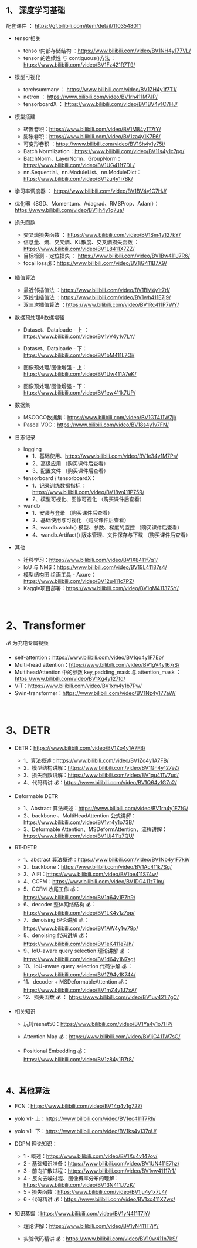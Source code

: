 

<br>

## 1、 深度学习基础

配套课件 ： https://gf.bilibili.com/item/detail/1103548011

- tensor相关
  - tenso r内部存储结构 ：https://www.bilibili.com/video/BV1NH4y177VL/
  - tensor 的连续性 与 contiguous()方法 ： https://www.bilibili.com/video/BV1Fz421R7T9/
- 模型可视化
  -  torchsummary ： https://www.bilibili.com/video/BV1ZH4y1f7T1/
  -  netron ： https://www.bilibili.com/video/BV1rh411M7JP/
  -  tensorboardX ： https://www.bilibili.com/video/BV1BV4y1C7HJ/
- 模型搭建
  - 转置卷积：https://www.bilibili.com/video/BV1M84y1T7tY/
  - 膨胀卷积：https://www.bilibili.com/video/BV1za4y1K7E6/
  - 可变形卷积 ：https://www.bilibili.com/video/BV1Sh4y1y75i/
  - Batch Normlization：https://www.bilibili.com/video/BV11s4y1c7pg/
  - BatchNorm、LayerNorm、GroupNorm：https://www.bilibili.com/video/BV1UG411f7DL/
  - nn.Sequential、nn.ModuleList、nn.ModuleDict：https://www.bilibili.com/video/BV1zu4y1i7Bk/
- 学习率调度器 ： https://www.bilibili.com/video/BV1BV4y1C7HJ/
- 优化器（SGD、Momentum、Adagrad、RMSProp、Adam）：https://www.bilibili.com/video/BV1jh4y1q7ua/
- 损失函数

  - 交叉熵损失函数 ： https://www.bilibili.com/video/BV1Sm4y127kY/
  - 信息量、熵、交叉熵、KL散度、交叉熵损失函数 ： https://www.bilibili.com/video/BV1L8411X7ZZ/
  - 目标检测 - 定位损失 ： https://www.bilibili.com/video/BV1Bw411J7R6/
  - focal loss💰：https://www.bilibili.com/video/BV1jG411B7X9/
- 插值算法

  - 最近邻插值法 ：https://www.bilibili.com/video/BV1BM4y1t7tf/
  - 双线性插值法 ：https://www.bilibili.com/video/BV1wh411E7j9/
  - 双三次插值算法 ：https://www.bilibili.com/video/BV1Rc411P7WY/
- 数据预处理&数据增强

  - Dataset、Dataloade - 上 ：https://www.bilibili.com/video/BV1vV4y1v7LY/

  - Dataset、Dataloade - 下：https://www.bilibili.com/video/BV1bM411L7Qi/

  - 图像预处理/图像增强 - 上：https://www.bilibili.com/video/BV1Uw411A7eK/

  - 图像预处理/图像增强 - 下：https://www.bilibili.com/video/BV1ew411k7UP/
- 数据集
  - MSCOCO数据集：https://www.bilibili.com/video/BV1GT411W7ji/
  - Pascal VOC：https://www.bilibili.com/video/BV18s4y1v7FN/
- 日志记录

  - logging
    - 1、基础使用、https://www.bilibili.com/video/BV1e34y1M7Ps/	
    - 2、高级应用 （购买课件后查看）
    - 3、配置文件 （购买课件后查看）
  - tensorboard / tensorboardX：
    - 1、记录训练数据指标：https://www.bilibili.com/video/BV18w411P75R/
    - 2、模型可视化、图像可视化 （购买课件后查看）
  - wandb 
    - 1、安装与登录 （购买课件后查看）
    - 2、基础使用与可视化 （购买课件后查看）
    - 3、wandb.watch() 模型、参数、梯度的监控 （购买课件后查看）
    - 4、wandb.Artifact() 版本管理、文件保存与下载 （购买课件后查看）
- 其他
  - 迁移学习：https://www.bilibili.com/video/BV1X8411f7q1/
  - IoU 与 NMS：https://www.bilibili.com/video/BV19L41187s4/
  - 模型结构图 绘画工具 - Axure：https://www.bilibili.com/video/BV12u411c7PZ/
  - Kaggle项目部署：https://www.bilibili.com/video/BV1qM41137SY/



</br>





# 2、Transformer

  💰 为充电专属视频

- self-attention：https://www.bilibili.com/video/BV1qo4y1F7Ep/
- Multi-head attention：https://www.bilibili.com/video/BV1gV4y167rS/
- MultiheadAttention 中的参数 key_padding_mask 与 attention_mask ： https://www.bilibili.com/video/BV1Xg4y127fd/
- ViT：https://www.bilibili.com/video/BV1xm4y1b7Pw/
- Swin-transformer：https://www.bilibili.com/video/BV1Nz4y177aW/



</br>



# 3、DETR

- DETR：https://www.bilibili.com/video/BV1Zo4y1A7FB/
  - 1、算法概述：https://www.bilibili.com/video/BV1Zo4y1A7FB/
  - 2、模型结构讲解：https://www.bilibili.com/video/BV1Gh4y127eZ/
  - 3、损失函数讲解：https://www.bilibili.com/video/BV1qu411V7ud/
  - 4、代码精讲 💰：https://www.bilibili.com/video/BV1Q64y1G7o2/
- Deformable DETR
  - 1、Abstract 算法概述：https://www.bilibili.com/video/BV1rh4y1F7fG/
  - 2、backbone 、MultiHeadAttention 公式讲解：https://www.bilibili.com/video/BV1vr4y1o73B/
  - 3、Deformable Attention、MSDeformAttention、流程讲解：https://www.bilibili.com/video/BV1Uj411z7QU/
- RT-DETR
  - 1、abstract 算法概述：https://www.bilibili.com/video/BV1Nb4y1F7k9/
  - 2、backbone：https://www.bilibili.com/video/BV1Ac411k7Sg/
  - 3、AIFI：https://www.bilibili.com/video/BV1be411S74w/
  - 4、CCFM：https://www.bilibili.com/video/BV1DG411z71m/
  - 5、CCFM 收尾工作 💰：https://www.bilibili.com/video/BV1q64y1P7hR/
  - 6、decoder 整体网络结构 💰：https://www.bilibili.com/video/BV1LK4y1z7op/
  - 7、denoising 理论讲解 💰：https://www.bilibili.com/video/BV1AW4y1w79p/
  - 8、denoising 代码讲解 💰：https://www.bilibili.com/video/BV1eK411e7Jh/
  - 9、IoU-aware query selection 理论讲解 💰 ：https://www.bilibili.com/video/BV1d64y1N7sg/
  - 10、IoU-aware query selection 代码讲解 💰 ：https://www.bilibili.com/video/BV1Z94y1K744/
  - 11、decoder + MSDeformableAttention 💰：https://www.bilibili.com/video/BV1mZ4y1J7xA/
  - 12、损失函数 💰 ： https://www.bilibili.com/video/BV1uv421i7gC/
- 相关知识

  - 玩转resnet50：https://www.bilibili.com/video/BV1Ya4y1o7HP/
  - Attention Map 💰：https://www.bilibili.com/video/BV1jC411W7sC/

  - Positional Embedding 💰：https://www.bilibili.com/video/BV1z84y1R7t8/



</br>



## 4、其他算法

- FCN：https://www.bilibili.com/video/BV14g4y1g72Z/

- yolo v1- 上：https://www.bilibili.com/video/BV1ec411T7Rh/

- yolo v1- 下：https://www.bilibili.com/video/BV1ks4y137oU/

- DDPM 理论知识：

  - 1 - 概述：https://www.bilibili.com/video/BV1Xu4y147ov/
  - 2 - 基础知识准备：https://www.bilibili.com/video/BV1UN411E7hz/
  - 3 - 前向扩散过程：https://www.bilibili.com/video/BV1vw41117r1/
  - 4 - 反向去噪过程、图像概率分布的理解：https://www.bilibili.com/video/BV13N411J7zK/
  - 5 - 损失函数：https://www.bilibili.com/video/BV1ju4y1x7L4/
  - 6 -  代码精讲 💰：https://www.bilibili.com/video/BV1xc411X7wx/

- 知识蒸馏：https://www.bilibili.com/video/BV1yN411T7jY/

  - 理论讲解：https://www.bilibili.com/video/BV1yN411T7jY/

  - 实验代码精讲 💰：https://www.bilibili.com/video/BV19w411n7kS/



<br>

<br>